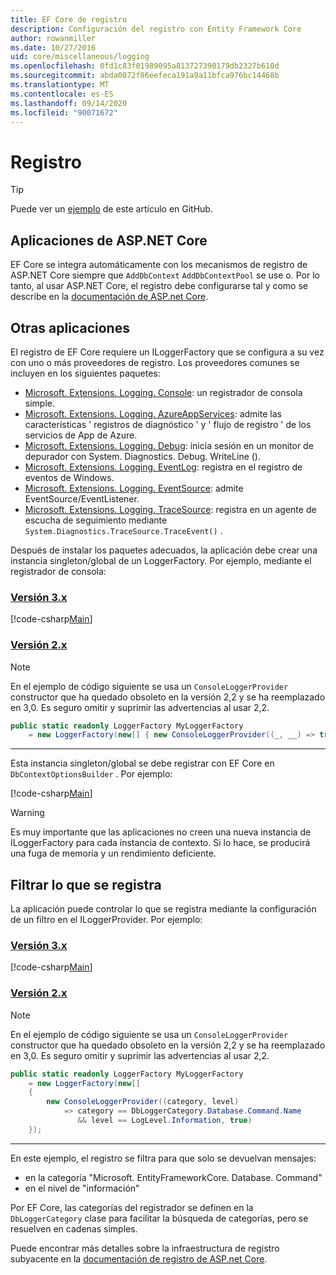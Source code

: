 ```yaml
---
title: EF Core de registro
description: Configuración del registro con Entity Framework Core
author: rowanmiller
ms.date: 10/27/2016
uid: core/miscellaneous/logging
ms.openlocfilehash: 0fd1c83f01989095a813727390179db2327b610d
ms.sourcegitcommit: abda0872f86eefeca191a9a11bfca976bc14468b
ms.translationtype: MT
ms.contentlocale: es-ES
ms.lasthandoff: 09/14/2020
ms.locfileid: "90071672"
---
```

# <a name="logging"></a>Registro

> [!TIP]  
> Puede ver un [ejemplo](https://github.com/dotnet/EntityFramework.Docs/tree/master/samples/core/Miscellaneous/Logging) de este artículo en GitHub.

## <a name="aspnet-core-applications"></a>Aplicaciones de ASP.NET Core

EF Core se integra automáticamente con los mecanismos de registro de ASP.NET Core siempre que `AddDbContext` `AddDbContextPool` se use o. Por lo tanto, al usar ASP.NET Core, el registro debe configurarse tal y como se describe en la [documentación de ASP.net Core](/aspnet/core/fundamentals/logging?tabs=aspnetcore2x).

## <a name="other-applications"></a>Otras aplicaciones

El registro de EF Core requiere un ILoggerFactory que se configura a su vez con uno o más proveedores de registro. Los proveedores comunes se incluyen en los siguientes paquetes:

* [Microsoft. Extensions. Logging. Console](https://www.nuget.org/packages/Microsoft.Extensions.Logging.Console/): un registrador de consola simple.
* [Microsoft. Extensions. Logging. AzureAppServices](https://www.nuget.org/packages/Microsoft.Extensions.Logging.AzureAppServices/): admite las características ' registros de diagnóstico ' y ' flujo de registro ' de los servicios de App de Azure.
* [Microsoft. Extensions. Logging. Debug](https://www.nuget.org/packages/Microsoft.Extensions.Logging.Debug/): inicia sesión en un monitor de depurador con System. Diagnostics. Debug. WriteLine ().
* [Microsoft. Extensions. Logging. EventLog](https://www.nuget.org/packages/Microsoft.Extensions.Logging.EventLog/): registra en el registro de eventos de Windows.
* [Microsoft. Extensions. Logging. EventSource](https://www.nuget.org/packages/Microsoft.Extensions.Logging.EventSource/): admite EventSource/EventListener.
* [Microsoft. Extensions. Logging. TraceSource](https://www.nuget.org/packages/Microsoft.Extensions.Logging.TraceSource/): registra en un agente de escucha de seguimiento mediante `System.Diagnostics.TraceSource.TraceEvent()` .

Después de instalar los paquetes adecuados, la aplicación debe crear una instancia singleton/global de un LoggerFactory. Por ejemplo, mediante el registrador de consola:

### <a name="version-3x"></a>[Versión 3.x](#tab/v3)

[!code-csharp[Main](../../../samples/core/Miscellaneous/Logging/Logging/BloggingContext.cs#DefineLoggerFactory)]

### <a name="version-2x"></a>[Versión 2.x](#tab/v2)

> [!NOTE]
> En el ejemplo de código siguiente se usa un `ConsoleLoggerProvider` constructor que ha quedado obsoleto en la versión 2,2 y se ha reemplazado en 3,0. Es seguro omitir y suprimir las advertencias al usar 2,2.

``` csharp
public static readonly LoggerFactory MyLoggerFactory
    = new LoggerFactory(new[] { new ConsoleLoggerProvider((_, __) => true, true) });
```

***

Esta instancia singleton/global se debe registrar con EF Core en `DbContextOptionsBuilder` . Por ejemplo:

[!code-csharp[Main](../../../samples/core/Miscellaneous/Logging/Logging/BloggingContext.cs#RegisterLoggerFactory)]

> [!WARNING]
> Es muy importante que las aplicaciones no creen una nueva instancia de ILoggerFactory para cada instancia de contexto. Si lo hace, se producirá una fuga de memoria y un rendimiento deficiente.

## <a name="filtering-what-is-logged"></a>Filtrar lo que se registra

La aplicación puede controlar lo que se registra mediante la configuración de un filtro en el ILoggerProvider. Por ejemplo:

### <a name="version-3x"></a>[Versión 3.x](#tab/v3)

[!code-csharp[Main](../../../samples/core/Miscellaneous/Logging/Logging/BloggingContextWithFiltering.cs#DefineLoggerFactory)]

### <a name="version-2x"></a>[Versión 2.x](#tab/v2)

> [!NOTE]
> En el ejemplo de código siguiente se usa un `ConsoleLoggerProvider` constructor que ha quedado obsoleto en la versión 2,2 y se ha reemplazado en 3,0. Es seguro omitir y suprimir las advertencias al usar 2,2.

``` csharp
public static readonly LoggerFactory MyLoggerFactory
    = new LoggerFactory(new[]
    {
        new ConsoleLoggerProvider((category, level)
            => category == DbLoggerCategory.Database.Command.Name
               && level == LogLevel.Information, true)
    });
```

***

En este ejemplo, el registro se filtra para que solo se devuelvan mensajes:

* en la categoría "Microsoft. EntityFrameworkCore. Database. Command"
* en el nivel de "información"

Por EF Core, las categorías del registrador se definen en la `DbLoggerCategory` clase para facilitar la búsqueda de categorías, pero se resuelven en cadenas simples.

Puede encontrar más detalles sobre la infraestructura de registro subyacente en la [documentación de registro de ASP.net Core](/aspnet/core/fundamentals/logging?tabs=aspnetcore2x).
